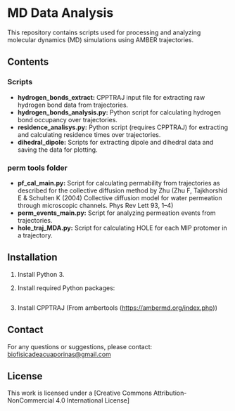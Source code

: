 # MD Data Analysis

This repository contains scripts used for processing and analyzing molecular dynamics (MD) simulations using AMBER trajectories.

## Contents

### Scripts

* **hydrogen_bonds_extract:** CPPTRAJ input file for extracting raw hydrogen bond data from trajectories.
* **hydrogen_bonds_analysis.py:** Python script for calculating hydrogen bond occupancy over trajectories.
* **residence_analisys.py:** Python script (requires CPPTRAJ) for extracting and calculating residence times over trajectories.
* **dihedral_dipole:** Scripts for extracting dipole and dihedral data and saving the data for plotting.

### perm tools folder

* **pf_cal_main.py:** Script for calculating permability from trajectories as described for the collective diffusion method by Zhu (Zhu F, Tajkhorshid E & Schulten K (2004) Collective diffusion model for water permeation through microscopic channels. Phys Rev Lett 93, 1–4)
* **perm_events_main.py:** Script for analyzing permeation events from trajectories.
* **hole_traj_MDA.py:** Script for calculating HOLE for each MIP protomer in a trajectory.

## Installation

1. Install Python 3.
2. Install required Python packages:

   ``` numpy scipy matplotlib pandas MDAnalysis pytraj natsort pickle 
   ```
3. Install CPPTRAJ (From ambertools (https://ambermd.org/index.php))


## Contact

For any questions or suggestions, please contact: biofisicadeacuaporinas@gmail.com

## License

This work is licensed under a [Creative Commons Attribution-NonCommercial 4.0 International License]
